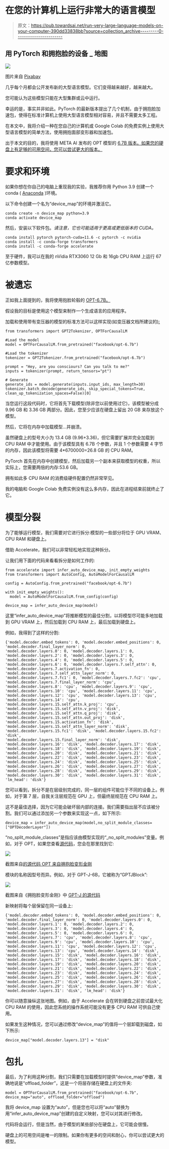 # 在您的计算机上运行非常大的语言模型

> 原文：<https://pub.towardsai.net/run-very-large-language-models-on-your-computer-390dd33838bb?source=collection_archive---------0----------------------->

## 用 PyTorch 和拥抱脸的设备 _ 地图

![](img/b73e27989f976147d922aa99307c6eaf.png)

图片来自 [Pixabay](https://pixabay.com/photos/nvidia-graphic-card-bitcoin-gpu-5264921/)

几乎每个月都会公开发布新的大型语言模型。它们变得越来越好，越来越大。

您可能认为这些模型只能在大型集群或云中运行。

幸运的是，事实并非如此。PyTorch 的最新版本提出了几个机制，由于拥抱脸加速包，使得在标准计算机上使用大型语言模型相对容易，并且不需要太多工程。

在本文中，我将介绍一种在您自己的计算机或 Google Colab 的免费实例上使用大型语言模型的简单方法，使用拥抱面部变形器和加速包。

出于本文的目的，我将使用 META AI 发布的 OPT 模型的 [6.7B 版本。如果您的硬盘上有足够的可用空间，您可以尝试更大的版本。](https://arxiv.org/abs/2205.01068)

# 要求和环境

如果你想在你自己的电脑上重现我的实验，我推荐你用 Python 3.9 创建一个 conda ( [Anaconda](https://www.anaconda.com/) )环境。

以下命令创建一个名为“device_map”的环境并激活它。

```
conda create -n device_map python=3.9
conda activate device_map
```

然后，安装以下软件包。*请注意，它也可能适用于更高或更低版本的 CUDA。*

```
conda install pytorch pytorch-cuda=11.6 -c pytorch -c nvidia
conda install -c conda-forge transformers
conda install -c conda-forge accelerate
```

至于硬件，我可以在我的 nVidia RTX3060 12 Gb 和 16gb CPU RAM 上运行 67 亿参数模型。

# 被遗忘

正如我上面提到的，我将使用抱脸轮毂的 [OPT-6.7B。](https://huggingface.co/facebook/opt-6.7b)

假设我的目标是使用这个模型来制作一个生成语言的应用程序。

加载和使用带有变压器的模型的标准方法可以这样实现(如变压器文档所建议的[):](https://huggingface.co/docs/transformers/model_doc/opt)

```
from transformers import GPT2Tokenizer, OPTForCausalLM

#Load the model
model = OPTForCausalLM.from_pretrained("facebook/opt-6.7b")

#Load the tokenizer
tokenizer = GPT2Tokenizer.from_pretrained("facebook/opt-6.7b")

prompt = "Hey, are you consciours? Can you talk to me?"
inputs = tokenizer(prompt, return_tensors="pt")

# Generate
generate_ids = model.generate(inputs.input_ids, max_length=30)
tokenizer.batch_decode(generate_ids, skip_special_tokens=True, clean_up_tokenization_spaces=False)[0]
```

当您运行这段代码时，它将首先下载模型(除非您以前使用过它)，该模型被分成 9.96 GB 和 3.36 GB 两部分。因此，您至少应该在硬盘上留出 20 GB 来存放这个模型。

然后，它将在内存中加载模型…并崩溃。

虽然硬盘上的型号大小为 13.4 GB (9.96+3.36)，但它需要扩展并完全加载到 CPU RAM 中才能使用。由于该模型具有 6.7B 个参数，并且 1 个参数需要 4 字节的内存，因此该模型将需要 4*6700000=26.8 GB 的 CPU RAM。

PyTorch 首先在内存中创建模型，然后加载另一个副本来获取模型的权重，所以实际上，您需要两倍的内存:53.6 GB。

拥有如此多 CPU RAM 的消费级硬件配置仍然非常罕见。

我的电脑和 Google Colab 免费实例没有这么多内存，因此在进程结束前就终止了它。

# 模型分裂

为了能够运行模型，我们需要对它进行拆分:模型的一些部分将位于 GPU VRAM、CPU RAM 和硬盘上。

借助 Accelerate，我们可以非常轻松地实现这种拆分。

让我们用下面的代码来看看拆分是如何工作的:

```
from accelerate import infer_auto_device_map, init_empty_weights
from transformers import AutoConfig, AutoModelForCausalLM

config = AutoConfig.from_pretrained("facebook/opt-6.7b")

with init_empty_weights():
  model = AutoModelForCausalLM.from_config(config)

device_map = infer_auto_device_map(model)
```

这里“infer_auto_device_map”将推断模型的最佳分割，以将模型尽可能多地加载到 GPU VRAM 上，然后加载到 CPU RAM 上，最后加载到硬盘上。

例如，我得到了这样的分割:

```
{'model.decoder.embed_tokens': 0, 'model.decoder.embed_positions': 0, 
'model.decoder.final_layer_norm': 0, 
'model.decoder.layers.0': 0, 'model.decoder.layers.1': 0, 
'model.decoder.layers.2': 0, 'model.decoder.layers.3': 0, 
'model.decoder.layers.4': 0, 'model.decoder.layers.5': 0, 
'model.decoder.layers.6': 0, 'model.decoder.layers.7.self_attn': 0, 
'model.decoder.layers.7.activation_fn': 0, 
'model.decoder.layers.7.self_attn_layer_norm': 0, 
'model.decoder.layers.7.fc1': 0, 'model.decoder.layers.7.fc2': 'cpu', 
'model.decoder.layers.7.final_layer_norm': 'cpu', 
'model.decoder.layers.8': 'cpu', 'model.decoder.layers.9': 'cpu', 
'model.decoder.layers.10': 'cpu', 'model.decoder.layers.11': 'cpu', 
'model.decoder.layers.12': 'cpu', 'model.decoder.layers.13': 'cpu', 
'model.decoder.layers.14': 'cpu', 
'model.decoder.layers.15.self_attn.k_proj': 'cpu', 
'model.decoder.layers.15.self_attn.v_proj': 'disk',
'model.decoder.layers.15.self_attn.q_proj': 'disk', 
'model.decoder.layers.15.self_attn.out_proj': 'disk', 
'model.decoder.layers.15.activation_fn': 'disk', 
'model.decoder.layers.15.self_attn_layer_norm': 'disk', 
'model.decoder.layers.15.fc1': 'disk', 'model.decoder.layers.15.fc2': 'disk', 
'model.decoder.layers.15.final_layer_norm': 'disk', 
'model.decoder.layers.16': 'disk', 'model.decoder.layers.17': 'disk', 
'model.decoder.layers.18': 'disk', 'model.decoder.layers.19': 'disk', 
'model.decoder.layers.20': 'disk', 'model.decoder.layers.21': 'disk', 
'model.decoder.layers.22': 'disk', 'model.decoder.layers.23': 'disk', 
'model.decoder.layers.24': 'disk', 'model.decoder.layers.25': 'disk', 
'model.decoder.layers.26': 'disk', 'model.decoder.layers.27': 'disk', 
'model.decoder.layers.28': 'disk', 'model.decoder.layers.29': 'disk', 
'model.decoder.layers.30': 'disk', 'model.decoder.layers.31': 'disk', 
'lm_head': 'disk'}
```

您可以看到，拆分不是在层级别完成的，同一层的组件可能位于不同的设备上。例如，对于第 7 层，自我关注层规范在 GPU 上，但最终层规范在 CPU RAM 上。

这不是最佳选择，因为它可能会破坏层内部的连接。我们需要指出层不应该被分割。我们可以通过添加另一个参数来实现这一点，如下所示:

```
device_map = infer_auto_device_map(model,no_split_module_classes=["OPTDecoderLayer"])
```

“no_split_module_classes”是指应该由模型实现的“_no_split_modules”变量。例如，对于 OPT，如果您查看[源代码](https://github.com/huggingface/transformers/blob/main/src/transformers/models/opt/modeling_opt.py)，您会在那里找到它:

![](img/12ffcd034e85e8d864f220a05fcd66b2.png)

截图来自[的源代码 OPT 来自拥抱脸变形金刚](https://github.com/huggingface/transformers/blob/main/src/transformers/models/opt/modeling_opt.py)

模块的名称因型号而异。例如，对于 GPT-J-6B，它被称为“GPTJBlock”:

![](img/a2ab982a70e28baa751768425fe703a5.png)

截图来自《拥抱脸变形金刚》中 [GPT-J 的源代码](https://github.com/huggingface/transformers/blob/main/src/transformers/models/gptj/modeling_gptj.py)

新映射将每个层保留在同一设备上:

```
{'model.decoder.embed_tokens': 0, 'model.decoder.embed_positions': 0, 
'model.decoder.final_layer_norm': 0, 'model.decoder.layers.0': 0, 
'model.decoder.layers.1': 0, 'model.decoder.layers.2': 0, 
'model.decoder.layers.3': 0, 'model.decoder.layers.4': 0, 
'model.decoder.layers.5': 0, 'model.decoder.layers.6': 0, 
'model.decoder.layers.7': 'cpu', 'model.decoder.layers.8': 'cpu', 
'model.decoder.layers.9': 'cpu', 'model.decoder.layers.10': 'cpu', 
'model.decoder.layers.11': 'cpu', 'model.decoder.layers.12': 'cpu', 
'model.decoder.layers.13': 'cpu', 'model.decoder.layers.14': 'disk', 
'model.decoder.layers.15': 'disk', 'model.decoder.layers.16': 'disk', 
'model.decoder.layers.17': 'disk', 'model.decoder.layers.18': 'disk', 
'model.decoder.layers.19': 'disk', 'model.decoder.layers.20': 'disk', 
'model.decoder.layers.21': 'disk', 'model.decoder.layers.22': 'disk', 
'model.decoder.layers.23': 'disk', 'model.decoder.layers.24': 'disk', 
'model.decoder.layers.25': 'disk', 'model.decoder.layers.26': 'disk', 
'model.decoder.layers.27': 'disk', 'model.decoder.layers.28': 'disk', 
'model.decoder.layers.29': 'disk', 'model.decoder.layers.30': 'disk', 
'model.decoder.layers.31': 'disk', 'lm_head': 'disk'}
```

你可以随意操纵这张地图。例如，由于 Accelerate 会在转到硬盘之前尝试最大化 CPU RAM 的使用，因此您系统的操作系统可能没有更多 CPU RAM 可供自己使用。

如果发生这种情况，您可以通过修改“device_map”的值将一个层卸载到磁盘，如下所示:

```
device_map["model.decoder.layers.13"] = "disk"
```

# 包扎

最后，为了利用这种分割，我们只需要在加载模型时提供“device_map”参数，准确地说是“offload_folder”，这是一个将层存储在硬盘上的文件夹:

```
model = OPTForCausalLM.from_pretrained("facebook/opt-6.7b", device_map="auto", offload_folder="offload")
```

我将 device_map 设置为“auto”，但是您也可以将“auto”替换为用“infer_auto_device_map”创建的自定义映射，您可以对其进行修改。

代码将会运行，但是当然，由于模型的某些部分在硬盘上，它可能会很慢。

硬盘上的可用空间是唯一的限制。如果你有更多的空间和耐心，你可以尝试更大的模型。